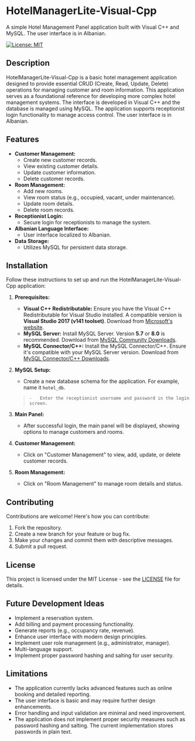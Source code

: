 # HotelManagerLite-Visual-Cpp

A simple Hotel Management Panel application built with Visual C++ and MySQL. The user interface is in Albanian.

[![License: MIT](https://img.shields.io/badge/License-MIT-yellow.svg)](https://opensource.org/licenses/MIT)

## Description

HotelManagerLite-Visual-Cpp is a basic hotel management application designed to provide essential CRUD (Create, Read, Update, Delete) operations for managing customer and room information. This application serves as a foundational reference for developing more complex hotel management systems. The interface is developed in Visual C++ and the database is managed using MySQL. The application supports receptionist login functionality to manage access control. The user interface is in Albanian.

## Features

-   **Customer Management:**
    -   Create new customer records.
    -   View existing customer details.
    -   Update customer information.
    -   Delete customer records.
-   **Room Management:**
    -   Add new rooms.
    -   View room status (e.g., occupied, vacant, under maintenance).
    -   Update room details.
    -   Delete room records.
-   **Receptionist Login:**
    -   Secure login for receptionists to manage the system.
-   **Albanian Language Interface:**
    -   User interface localized to Albanian.
-   **Data Storage:**
    -   Utilizes MySQL for persistent data storage.

## Installation

Follow these instructions to set up and run the HotelManagerLite-Visual-Cpp application:

1.  **Prerequisites:**

    -   **Visual C++ Redistributable:** Ensure you have the Visual C++ Redistributable for Visual Studio installed.  A compatible version is **Visual Studio 2017 (v141 toolset)**.  Download from [Microsoft's website](https://support.microsoft.com/en-us/topic/the-latest-supported-visual-c-downloads-2647da03-1eea-4433-9aff-9c750f232a1c).
    -   **MySQL Server:** Install MySQL Server. Version **5.7** or **8.0** is recommended. Download from [MySQL Community Downloads](https://dev.mysql.com/downloads/mysql/).
    -   **MySQL Connector/C++:** Install the MySQL Connector/C++. Ensure it's compatible with your MySQL Server version. Download from [MySQL Connector/C++ Downloads](https://dev.mysql.com/downloads/connector/cpp/).

2.  **MySQL Setup:**

    -   Create a new database schema for the application.  For example, name it `hotel_db`.
    >     -   Enter the receptionist username and password in the login screen.

2.  **Main Panel:**

    -   After successful login, the main panel will be displayed, showing options to manage customers and rooms.

3.  **Customer Management:**

    -   Click on "Customer Management" to view, add, update, or delete customer records.

4.  **Room Management:**

    -   Click on "Room Management" to manage room details and status.

## Contributing

Contributions are welcome! Here's how you can contribute:

1.  Fork the repository.
2.  Create a new branch for your feature or bug fix.
3.  Make your changes and commit them with descriptive messages.
4.  Submit a pull request.

## License

This project is licensed under the MIT License - see the [LICENSE](LICENSE) file for details.

## Future Development Ideas

-   Implement a reservation system.
-   Add billing and payment processing functionality.
-   Generate reports (e.g., occupancy rate, revenue).
-   Enhance user interface with modern design principles.
-   Implement user role management (e.g., administrator, manager).
-   Multi-language support.
-   Implement proper password hashing and salting for user security.

## Limitations

-   The application currently lacks advanced features such as online booking and detailed reporting.
-   The user interface is basic and may require further design enhancements.
-   Error handling and input validation are minimal and need improvement.
-   The application does not implement proper security measures such as password hashing and salting. The current implementation stores passwords in plain text.